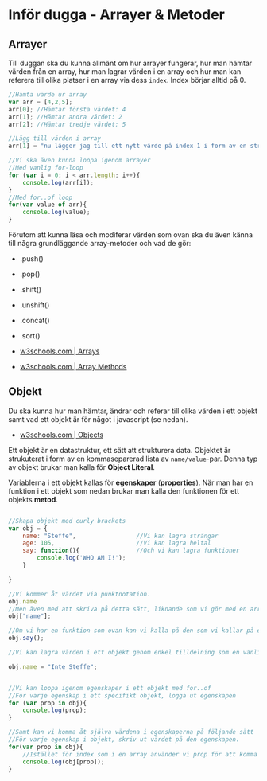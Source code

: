 # Inför dugga - Arrayer & Metoder

## Arrayer

Till duggan ska du kunna allmänt om hur arrayer fungerar, hur man hämtar värden från en array, hur man lagrar värden i en array och hur man kan referera till olika platser i en array via dess `index`. Index börjar alltid på 0.

```javascript
//Hämta värde ur array
var arr = [4,2,5];
arr[0]; //Hämtar första värdet: 4
arr[1]; //Hämtar andra värdet: 2
arr[2]; //Hämtar tredje värdet: 5

//Lägg till värden i array
arr[1] = "nu lägger jag till ett nytt värde på index 1 i form av en sträng";

//Vi ska även kunna loopa igenom arrayer
//Med vanlig for-loop
for (var i = 0; i < arr.length; i++){
    console.log(arr[i]);
}
//Med for..of loop
for(var value of arr){
    console.log(value);
}

```

Förutom att kunna läsa och modiferar värden som ovan ska du även känna till några grundläggande array-metoder och vad de gör:
* .push()
* .pop()
* .shift()
* .unshift()
* .concat()
* .sort()

* [w3schools.com | Arrays](http://www.w3schools.com/js/js_arrays.asp)
* [w3schools.com | Array Methods](http://www.w3schools.com/js/js_array_methods.asp)

## Objekt

Du ska kunna hur man hämtar, ändrar och referar till olika värden i ett objekt samt vad ett objekt är för något i javascript (se nedan).

* [w3schools.com | Objects](http://www.w3schools.com/js/js_objects.asp)

Ett objekt är en datastruktur, ett sätt att strukturera data. Objektet är strukuterat i form av en kommaseparerad lista av `name/value`-par. Denna typ av objekt brukar man kalla för **Object Literal**.

Variablerna i ett objekt kallas för **egenskaper** (**properties**). När man har en funktion i ett objekt som nedan brukar man kalla den funktionen för ett objekts **metod**.

```javascript

//Skapa objekt med curly brackets
var obj = {
    name: "Steffe",                 //Vi kan lagra strängar
    age: 105,                       //Vi kan lagra heltal
    say: function(){                //Och vi kan lagra funktioner
        console.log('WHO AM I!');
    }

}

//Vi kommer åt värdet via punktnotation.
obj.name
//Men även med att skriva på detta sätt, liknande som vi gör med en array:
obj["name"];

//Om vi har en funktion som ovan kan vi kalla på den som vi kallar på en vanlig funktion, med paranteser, fast nu bunden till ett objekt:
obj.say();

//Vi kan lagra värden i ett objekt genom enkel tilldelning som en vanlig variabel.

obj.name = "Inte Steffe";


//Vi kan loopa igenom egenskaper i ett objekt med for..of
//För varje egenskap i ett specifikt objekt, logga ut egenskapen
for (var prop in obj){
    console.log(prop);
}

//Samt kan vi komma åt själva värdena i egenskaperna på följande sätt
//För varje egenskap i objekt, skriv ut värdet på den egenskapen.
for(var prop in obj){
    //Istället för index som i en array använder vi prop för att komma åt en egenskap
    console.log(obj[prop]);
}

```
